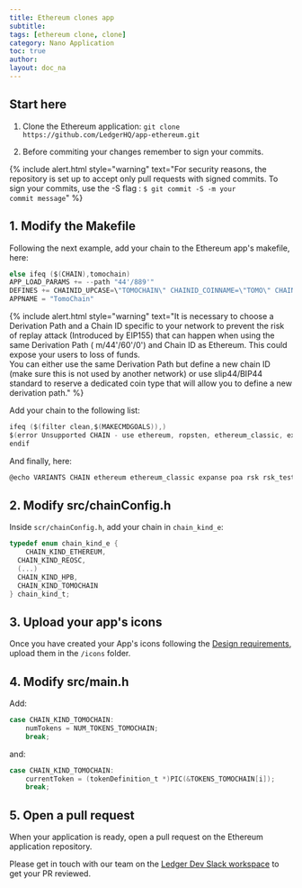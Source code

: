 ```yaml
---
title: Ethereum clones app
subtitle:
tags: [ethereum clone, clone]
category: Nano Application
toc: true
author:
layout: doc_na
---
```


## Start here

1. Clone the Ethereum application: `git clone https://github.com/LedgerHQ/app-ethereum.git`

2. Before commiting your changes remember to sign your commits.

{% include alert.html style="warning" text="For security reasons, the repository is set up to accept only pull requests with signed commits. To sign your commits, use the -S flag : <code>$ git commit -S -m your commit message</code>" %}

## 1. Modify the Makefile

Following the next example, add your chain to the Ethereum app's makefile, here:

``` c
else ifeq ($(CHAIN),tomochain)
APP_LOAD_PARAMS += --path "44'/889'"
DEFINES += CHAINID_UPCASE=\"TOMOCHAIN\" CHAINID_COINNAME=\"TOMO\" CHAIN_KIND=CHAIN_KIND_TOMOCHAIN CHAIN_ID=88
APPNAME = "TomoChain"
```

<!--  -->
{% include alert.html style="warning" text="It is necessary to choose a Derivation Path and a Chain ID specific to your network to prevent the risk of replay attack (Introduced by EIP155) that can happen when using the same Derivation Path ( m/44'/60'/0') and Chain ID as Ethereum. This could expose your users to loss of funds.<br>
You can either use the same Derivation Path but define a new chain ID (make sure this is not used by another network) or use slip44/BIP44 standard to reserve a dedicated coin type that will allow you to define a new derivation path." %}
<!--  -->


Add your chain to the following list:

``` c
ifeq ($(filter clean,$(MAKECMDGOALS)),)
$(error Unsupported CHAIN - use ethereum, ropsten, ethereum_classic, expanse, poa, artis_sigma1, artis_tau1, rsk, rsk_testnet, ubiq, wanchain, kusd, musicoin, pirl, akroma, atheios, callisto, ethersocial, ellaism, ether1, ethergem, gochain, mix, reosc, hpb, tomochain, tobalaba, dexon, volta, ewc, webchain, thundercore, bsc, songbird)
endif
```

And finally, here:

``` c
@echo VARIANTS CHAIN ethereum ethereum_classic expanse poa rsk rsk_testnet ubiq wanchain kusd pirl akroma atheios callisto ethersocial ether1 gochain musicoin ethergem mix ellaism reosc hpb tomochain
```

## 2. Modify src/chainConfig.h

Inside `scr/chainConfig.h`, add your chain in `chain_kind_e`:

``` c
typedef enum chain_kind_e {
    CHAIN_KIND_ETHEREUM,
  CHAIN_KIND_REOSC,
  (...)
  CHAIN_KIND_HPB,
  CHAIN_KIND_TOMOCHAIN
} chain_kind_t;

```
## 3. Upload your app's icons

Once you have created your App's icons following the [Design requirements](../design-requirements), upload them in the `/icons` folder.

## 4. Modify src/main.h

Add:

```c
case CHAIN_KIND_TOMOCHAIN:
    numTokens = NUM_TOKENS_TOMOCHAIN;
    break;
```

and:
```c
case CHAIN_KIND_TOMOCHAIN:
    currentToken = (tokenDefinition_t *)PIC(&TOKENS_TOMOCHAIN[i]);
    break;
```

## 5. Open a pull request

When your application is ready, open a pull request on the Ethereum application repository.

Please get in touch with our team on the [Ledger Dev Slack workspace](https://developers.ledger.com/contact/) to get your PR reviewed.
